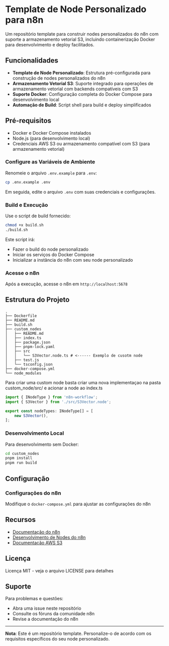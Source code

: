 # Template de Node Personalizado para n8n

Um repositório template para construir nodes personalizados do n8n com suporte a armazenamento vetorial S3, incluindo containerização Docker para desenvolvimento e deploy facilitados.

## Funcionalidades

- **Template de Node Personalizado**: Estrutura pré-configurada para construção de nodes personalizados do n8n
- **Armazenamento Vetorial S3**: Suporte integrado para operações de armazenamento vetorial com backends compatíveis com S3
- **Suporte Docker**: Configuração completa do Docker Compose para desenvolvimento local
- **Automação de Build**: Script shell para build e deploy simplificados

## Pré-requisitos

- Docker e Docker Compose instalados
- Node.js (para desenvolvimento local)
- Credenciais AWS S3 ou armazenamento compatível com S3 (para armazenamento vetorial)


### Configure as Variáveis de Ambiente

Renomeie o arquivo `.env.example` para `.env`:

```bash
cp .env.example .env
```

Em seguida, edite o arquivo `.env` com suas credenciais e configurações.

### Build e Execução

Use o script de build fornecido:

```bash
chmod +x build.sh
./build.sh
```

Este script irá:
- Fazer o build do node personalizado
- Iniciar os serviços do Docker Compose
- Inicializar a instância do n8n com seu node personalizado

### Acesse o n8n

Após a execução, acesse o n8n em `http://localhost:5678`

## Estrutura do Projeto

```
.
├── Dockerfile
├── README.md
├── build.sh
├── custom_nodes
│   ├── README.md
│   ├── index.ts
│   ├── package.json
│   ├── pnpm-lock.yaml
│   ├── src
│   │   └── S3Vector.node.ts # <------ Exemplo de cusotm node
│   ├── test.js
│   └── tsconfig.json
├── docker-compose.yml
└── node_modules
```

Para criar uma custom node basta criar uma nova implementaçao na pasta custom_node/src/ e acionar a node ao index.ts

```ts
import { INodeType } from 'n8n-workflow';
import { S3Vector } from './src/S3Vector.node';

export const nodeTypes: INodeType[] = [
	new S3Vector(),
];
```

### Desenvolvimento Local

Para desenvolvimento sem Docker:

```bash
cd custom_nodes
pnpm install
pnpm run build
```


## Configuração

### Configurações do n8n

Modifique o `docker-compose.yml` para ajustar as configurações do n8n


## Recursos

- [Documentação do n8n](https://docs.n8n.io/)
- [Desenvolvimento de Nodes do n8n](https://docs.n8n.io/integrations/creating-nodes/)
- [Documentação AWS S3](https://docs.aws.amazon.com/s3/)

## Licença

Licença MIT - veja o arquivo LICENSE para detalhes

## Suporte

Para problemas e questões:
- Abra uma issue neste repositório
- Consulte os fóruns da comunidade n8n
- Revise a documentação do n8n

---

**Nota**: Este é um repositório template. Personalize-o de acordo com os requisitos específicos do seu node personalizado.